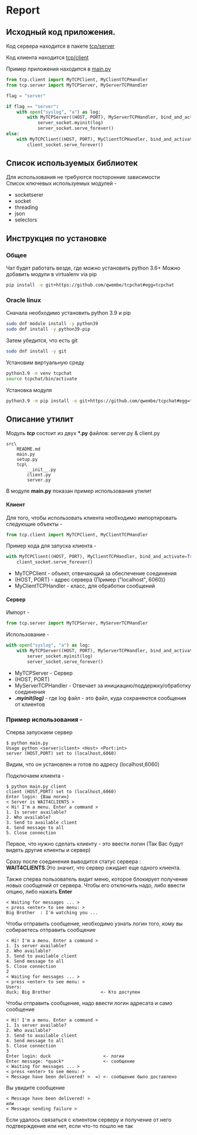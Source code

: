 # Report

## Исходный код приложения.

Код сервера находится в пакете [tcp/server](https://github.com/qwembe/tcpchat/blob/via_baseserver_sol/tcp/server.py)

Код клиента находится [tcp/client](https://github.com/qwembe/tcpchat/blob/via_baseserver_sol/tcp/client.py)

Пример приложения находится в [main.py](https://github.com/qwembe/tcpchat/blob/via_baseserver_sol/main.py)

``` python
from tcp.client import MyTCPClient, MyClientTCPHandler
from tcp.server import MyTCPServer, MyServerTCPHandler

flag = "server"

if flag == "server":
    with open("syslog", "a") as log:
        with MyTCPServer((HOST, PORT), MyServerTCPHandler, bind_and_activate=True) as server_socket:
            server_socket.myinit(log)
            server_socket.serve_forever()
else:
    with MyTCPClient((HOST, PORT), MyClientTCPHandler, bind_and_activate=True) as client_socket:
        client_socket.serve_forever()

```

## Список используемых библиотек

Для использования не требуются посторонние зависимости<br>
Список ключевых используемых модулей - 
* socketserer
* socket
* threading
* json
* selectors

## Инструкция по установке

### Общее

Чат будет работать везде, где можно установить python 3.6+
Можно добавить модули в virtualenv via pip

```bash
pip install -e git+https://github.com/qwembe/tcpchat#egg=tcpchat
```

### Oracle linux

Сначала необходимо установить python 3.9 и pip

```bash
sudo dnf module install -y python39
sudo dnf install -y python39-pip
```

Затем убедится, что есть git

```bash
sudo dnf install -y git
```

Установим виртуальную среду

```bash
python3.9 -m venv tcpchat
source tcpchat/bin/activate
```

Установка модуля
```bash
python3.9 -m pip install -e git+https://github.com/qwembe/tcpchat#egg=tcpchat
```

## Описание утилит

Модуль __*tcp*__ состоит из двух __*.py__ файлов: server.py & client.py

```
src\
    README.md
    main.py
    setup.py
    tcp\
        __init__.py
        client.py
        server.py
```

В модуле __main.py__ показан пример использования утилит

#### Клиент

Для того, чтобы использовать клиента необходимо импортировать 
следующие объекты - 

```python
from tcp.client import MyTCPClient, MyClientTCPHandler
```


Пример кода для запуска клиента - 

```python
with MyTCPClient((HOST, PORT), MyClientTCPHandler, bind_and_activate=True) as client_socket:
    client_socket.serve_forever()
```

* MyTCPClient - объект, отвечающий за обеспечение соединения
* (HOST, PORT) - адрес сервера {Пример ("localhost", 6060)}
* MyClientTCPHandler - класс, для обработки сообщений

#### Сервер

Импорт -

```python
from tcp.server import MyTCPServer, MyServerTCPHandler
```

Использование -

```python
with open("syslog", "a") as log:
    with MyTCPServer((HOST, PORT), MyServerTCPHandler, bind_and_activate=True) as server_socket:
        server_socket.myinit(log)
        server_socket.serve_forever()
```
* MyTCPServer - Сервер
* (HOST, PORT)
* MyServerTCPHandler - Отвечает за инициацию/поддержку/обработку соединения
* __*.myinit(log)*__ - где log файл - это файл, куда сохраняются сообщения от клиентов

### Пример использования - 
Сперва запускаем сервер 

```commandline
$ python main.py 
Usage python <server|client> <Host> <Port:int>
server (HOST,PORT) set to (localhost,6060)
```
Видим, что он установлен и готов по адресу (localhost,6060)

Подключаем клиента -

```commandline
$ python main.py client                                                     
client (HOST,PORT) set to (localhost,6060)
Enter login: {Ваш логин}
< Server is WAIT4CLIENTS >
< Hi! I'm a menu. Enter a command >
1. Is server available?
2. Who available?
3. Send to available client
4. Send message to all
5. Close connection
```

Первое, что нужно сделать клиенту - это ввести логин (Так Вас будут видеть другие клиенты и сервер)

Сразу после соединения выводится статус сервера : **WAIT4CLIENTS**.Это значит, что сервер ожидает еще одного клиента.

Также сперва пользователь видит меню, которое блокирует получение новых
сообщений от сервера. Чтобы его отключить надо, либо ввести опцию, либо нажать **Enter**

```commandline
< Waiting for messages ... >
< press <enter> to see menu: >
Big Brother  : I'm watching you ...
```

Чтобы отправить сообщение, необходимо узнать логин того, кому вы собираетесь отправить сообщение

```commandline
< Hi! I'm a menu. Enter a command >
1. Is server available?
2. Who available?
3. Send to available client
4. Send message to all
5. Close connection
2
< Waiting for messages ... >
< press <enter> to see menu: >
Users:
duck; Big Brother                   <- Кто доступен
```

Чтобы отправить сообщение, надо ввести логин адресата и само сообщение

```commandline
< Hi! I'm a menu. Enter a command >
1. Is server available?
2. Who available?
3. Send to available client
4. Send message to all
5. Close connection
3
Enter login: duck                    <- логин
Enter message: *quack*               <- сообщение
< Waiting for messages ... >
< press <enter> to see menu: >
< Message have been delivered! >  =) <- сообщение было доставлено
```
Вы увидите сообщение
```commandline
< Message have been delivered! >
или 
< Message sending failure >
```
Если удалось связаться с клиентом серверу и получение от него подтверждение или нет, если что-то пошло не так